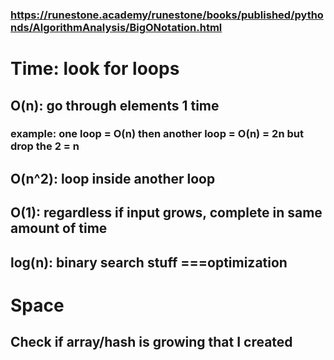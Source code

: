 ### https://runestone.academy/runestone/books/published/pythonds/AlgorithmAnalysis/BigONotation.html

# Time: look for loops
## O(n): go through elements 1 time
### example: one loop = O(n) then another loop = O(n) = 2n but drop the 2 = n
## O(n^2): loop inside another loop
## O(1): regardless if input grows, complete in same amount of time
## log(n): binary search stuff ===optimization

# Space
## Check if array/hash is growing that I created

